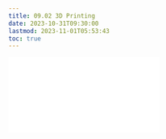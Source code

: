 ```yaml
---
title: 09.02 3D Printing
date: 2023-10-31T09:30:00
lastmod: 2023-11-01T05:53:43
toc: true
---
```


![Link to included file contents](../../../../digital-fabrication/3d-printing/3d-printing.md)
